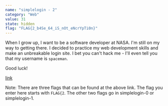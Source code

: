 ```yaml
---
name: "simplelogin - 2"
category: "Web"
value: 31
state: hidden
flag: "FLAG{2_b4Se_64_iS_nOt_eNcrYpTi0n}"
---
```


When I grow up, I want to be a software developer at NASA. I'm still on my way to getting there. I decided to practice my web development skills and make an unbreakable login site. I bet you can't hack me - I'll even tell you that my username is `spaceman`.

Good luck!

[link](https://chal.compclub.xyz)

Note: There are three flags that can be found at the above link. The flag you enter here starts with `FLAG{2`. The other two flags go in simplelogin-0 or simplelogin-1. 

